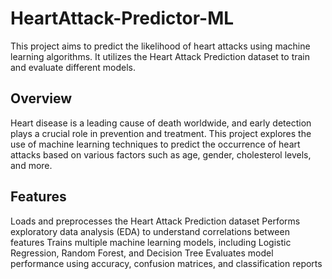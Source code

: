 # HeartAttack-Predictor-ML
This project aims to predict the likelihood of heart attacks using machine learning algorithms. It utilizes the Heart Attack Prediction dataset to train and evaluate different models.

## Overview
Heart disease is a leading cause of death worldwide, and early detection plays a crucial role in prevention and treatment. This project explores the use of machine learning techniques to predict the occurrence of heart attacks based on various factors such as age, gender, cholesterol levels, and more.

## Features
Loads and preprocesses the Heart Attack Prediction dataset
Performs exploratory data analysis (EDA) to understand correlations between features
Trains multiple machine learning models, including Logistic Regression, Random Forest, and Decision Tree
Evaluates model performance using accuracy, confusion matrices, and classification reports
